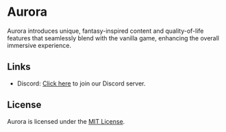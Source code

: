 # Aurora
Aurora introduces unique, fantasy-inspired content and quality-of-life features that seamlessly blend with the vanilla game, enhancing the overall immersive experience.
## Links
* Discord: [Click here](https://discord.gg/WzpbgbUkKe) to join our Discord server.
## License
Aurora is licensed under the [MIT License](https://github.com/shnakamura/Aurora/blob/dev/LICENSE).

